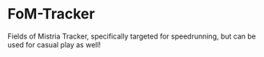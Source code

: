 # FoM-Tracker
Fields of Mistria Tracker, specifically targeted for speedrunning, but can be used for casual play as well!
